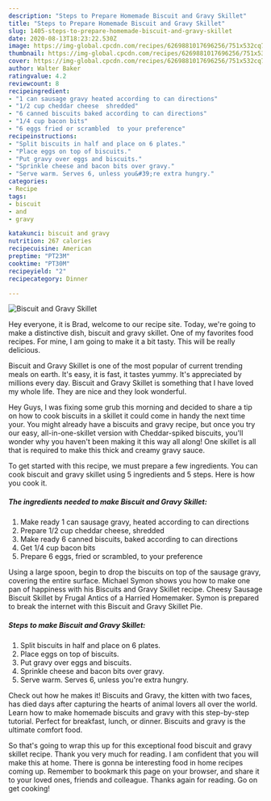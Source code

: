 ```yaml
---
description: "Steps to Prepare Homemade Biscuit and Gravy Skillet"
title: "Steps to Prepare Homemade Biscuit and Gravy Skillet"
slug: 1405-steps-to-prepare-homemade-biscuit-and-gravy-skillet
date: 2020-08-13T18:23:22.530Z
image: https://img-global.cpcdn.com/recipes/6269881017696256/751x532cq70/biscuit-and-gravy-skillet-recipe-main-photo.jpg
thumbnail: https://img-global.cpcdn.com/recipes/6269881017696256/751x532cq70/biscuit-and-gravy-skillet-recipe-main-photo.jpg
cover: https://img-global.cpcdn.com/recipes/6269881017696256/751x532cq70/biscuit-and-gravy-skillet-recipe-main-photo.jpg
author: Walter Baker
ratingvalue: 4.2
reviewcount: 8
recipeingredient:
- "1 can sausage gravy heated according to can directions"
- "1/2 cup cheddar cheese  shredded"
- "6 canned biscuits baked according to can directions"
- "1/4 cup bacon bits"
- "6 eggs fried or scrambled  to your preference"
recipeinstructions:
- "Split biscuits in half and place on 6 plates."
- "Place eggs on top of biscuits."
- "Put gravy over eggs and biscuits."
- "Sprinkle cheese and bacon bits over gravy."
- "Serve warm. Serves 6, unless you&#39;re extra hungry."
categories:
- Recipe
tags:
- biscuit
- and
- gravy

katakunci: biscuit and gravy 
nutrition: 267 calories
recipecuisine: American
preptime: "PT23M"
cooktime: "PT30M"
recipeyield: "2"
recipecategory: Dinner

---
```



![Biscuit and Gravy Skillet](https://img-global.cpcdn.com/recipes/6269881017696256/751x532cq70/biscuit-and-gravy-skillet-recipe-main-photo.jpg)

Hey everyone, it is Brad, welcome to our recipe site. Today, we're going to make a distinctive dish, biscuit and gravy skillet. One of my favorites food recipes. For mine, I am going to make it a bit tasty. This will be really delicious.

Biscuit and Gravy Skillet is one of the most popular of current trending meals on earth. It's easy, it is fast, it tastes yummy. It's appreciated by millions every day. Biscuit and Gravy Skillet is something that I have loved my whole life. They are nice and they look wonderful.

Hey Guys, I was fixing some grub this morning and decided to share a tip on how to cook biscuits in a skillet it could come in handy the next time your. You might already have a biscuits and gravy recipe, but once you try our easy, all-in-one-skillet version with Cheddar-spiked biscuits, you&#39;ll wonder why you haven&#39;t been making it this way all along! One skillet is all that is required to make this thick and creamy gravy sauce.


To get started with this recipe, we must prepare a few ingredients. You can cook biscuit and gravy skillet using 5 ingredients and 5 steps. Here is how you cook it.

<!--inarticleads1-->

##### The ingredients needed to make Biscuit and Gravy Skillet:

1. Make ready 1 can sausage gravy, heated according to can directions
1. Prepare 1/2 cup cheddar cheese,  shredded
1. Make ready 6 canned biscuits, baked according to can directions
1. Get 1/4 cup bacon bits
1. Prepare 6 eggs, fried or scrambled,  to your preference


Using a large spoon, begin to drop the biscuits on top of the sausage gravy, covering the entire surface. Michael Symon shows you how to make one pan of happiness with his Biscuits and Gravy Skillet recipe. Cheesy Sausage Biscuit Skillet by Frugal Antics of a Harried Homemaker. Symon is prepared to break the internet with this Biscuit and Gravy Skillet Pie. 

<!--inarticleads2-->

##### Steps to make Biscuit and Gravy Skillet:

1. Split biscuits in half and place on 6 plates.
1. Place eggs on top of biscuits.
1. Put gravy over eggs and biscuits.
1. Sprinkle cheese and bacon bits over gravy.
1. Serve warm. Serves 6, unless you&#39;re extra hungry.


Check out how he makes it! Biscuits and Gravy, the kitten with two faces, has died days after capturing the hearts of animal lovers all over the world. Learn how to make homemade biscuits and gravy with this step-by-step tutorial. Perfect for breakfast, lunch, or dinner. Biscuits and gravy is the ultimate comfort food. 

So that's going to wrap this up for this exceptional food biscuit and gravy skillet recipe. Thank you very much for reading. I am confident that you will make this at home. There is gonna be interesting food in home recipes coming up. Remember to bookmark this page on your browser, and share it to your loved ones, friends and colleague. Thanks again for reading. Go on get cooking!

